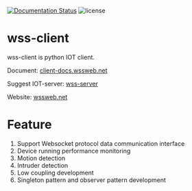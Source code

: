 
[![Documentation Status](https://readthedocs.org/projects/wss-client/badge/?version=latest)](https://wss-client.readthedocs.io/en/latest/?badge=latest)
![license](https://img.shields.io/github/license/Haozheng-Li/wss-client)

# wss-client

wss-client is python IOT client. 

Document: [client-docs.wssweb.net](https://wss-client.readthedocs.io/en/latest/)

Suggest IOT-server: [wss-server](https://github.com/Haozheng-Li/wss-server/blob/master/README.md)

Website: [wssweb.net](https://wssweb.net/)

# Feature

1. Support Websocket protocol data communication interface
2. Device running performance monitoring
3. Motion detection
4. Intruder detection
5. Low coupling development
6. Singleton pattern and observer pattern development



